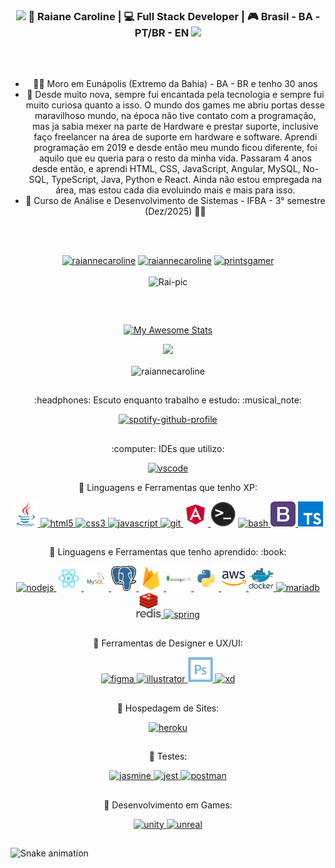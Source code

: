 
<div align="center">
<h3><img src="https://media.giphy.com/media/WUlplcMpOCEmTGBtBW/giphy.gif" width="30"> 🙎 Raiane Caroline | 💻 Full Stack Developer | 🎮 Brasil - BA - PT/BR - EN <img src="https://media.giphy.com/media/WUlplcMpOCEmTGBtBW/giphy.gif" width="30"></h3>
<br>
  
</div>

##

<div align="center">
 
   - 👩‍💻 Moro em Eunápolis (Extremo da Bahia) - BA - BR e tenho 30 anos
  - 🌟 Desde muito nova, sempre fui encantada pela tecnologia e sempre fui muito curiosa quanto a isso. O mundo dos games me abriu portas desse maravilhoso mundo, na época não tive contato com a programação, mas ja sabia mexer na parte de Hardware e prestar suporte, inclusive faço freelancer na área de suporte em hardware e software. Aprendi programação em 2019 e desde então meu mundo ficou diferente, foi aquilo que eu queria para o resto da minha vida. Passaram 4 anos desde então, e aprendi HTML, CSS, JavaScript, Angular, MySQL, No-SQL, TypeScript, Java, Python e React. Ainda não estou empregada na área, mas estou cada dia evoluindo mais e mais para isso.
  - 📖 Curso de Análise e Desenvolvimento de Sistemas - IFBA - 3° semestre (Dez/2025) :woman_student:
  
</div>

##

<br>

<p align="center">
<a href="https://twitter.com/raiannecaroline" target="blank"><img align="center" src="https://raw.githubusercontent.com/rahuldkjain/github-profile-readme-generator/master/src/images/icons/Social/twitter.svg" alt="raiannecaroline" height="30" width="40" /></a>
<a href="https://linkedin.com/in/raiannecaroline" target="blank"><img align="center" src="https://raw.githubusercontent.com/rahuldkjain/github-profile-readme-generator/master/src/images/icons/Social/linked-in-alt.svg" alt="raiannecaroline" height="30" width="40" /></a>
<a href="https://instagram.com/printsgamer" target="blank"><img align="center" src="https://raw.githubusercontent.com/rahuldkjain/github-profile-readme-generator/master/src/images/icons/Social/instagram.svg" alt="printsgamer" height="30" width="40" /></a>
  <br>
  <br>
  <img src="https://i.picasion.com/pic92/6ab712e0381f7b495b02990b52961d6f.gif" width="150" height="150" border="0" alt="Rai-pic" />
</p>


##

<br>

<div align="center">
  
[![My Awesome Stats](https://awesome-github-stats.azurewebsites.net/user-stats/Raiannecaroline?cardType=level-alternate&theme=radical)](https://git.io/awesome-stats-card)
  
<img height="180em" src="https://github-readme-stats.vercel.app/api/top-langs/?username=raiannecaroline&layout=compact&langs_count=6&theme=tokyonight"/>
  
<p><img align="center" src="https://github-readme-streak-stats.herokuapp.com/?user=raiannecaroline&theme=tokyonight" alt="raiannecaroline" /></p>

##   
  
</div>

<div align="center">

<p> :headphones: Escuto enquanto trabalho e estudo: :musical_note:</p>

[![spotify-github-profile](https://spotify-github-profile.vercel.app/api/view?uid=raianecaroline.st&cover_image=true&theme=natemoo-re&show_offline=false&bar_color=485556&bar_color_cover=false)](https://spotify-github-profile.vercel.app/api/view?uid=raianecaroline.st&redirect=true)

##

</div>

<p align="center">
  :computer: IDEs que utilizo:
</p>

<p align="center">
  
  <a href="https://code.visualstudio.com/">
      <img src="https://cdn.jsdelivr.net/gh/devicons/devicon/icons/vscode/vscode-original.svg" alt="vscode" width="40" height="40"/>
   </a>
   
</p>

<p align="center">
 🌱 Linguagens e Ferramentas que tenho XP:
</p>

 <p align="center">

  <a href="https://www.java.com" target="_blank" rel="noreferrer"> 
      <img src="https://raw.githubusercontent.com/devicons/devicon/master/icons/java/java-original.svg" alt="java" width="40" height="40"/> 
  </a>
   
   <a href="https://developer.mozilla.org/pt-BR/docs/Web/HTML">
      <img src="https://cdn.jsdelivr.net/gh/devicons/devicon/icons/html5/html5-plain.svg" alt="html5" width="40" height="40"/>
   </a>
   <a href="https://developer.mozilla.org/pt-BR/docs/Web/CSS">
      <img src="https://cdn.jsdelivr.net/gh/devicons/devicon/icons/css3/css3-plain.svg" alt="css3" width="40" height="40"/>
   </a>
   <a href="https://developer.mozilla.org/en-US/docs/Web/JavaScript">
      <img src="https://cdn.jsdelivr.net/gh/devicons/devicon/icons/javascript/javascript-original.svg" alt="javascript" width="40" height="40"/>
   </a>
   <a href="https://git-scm.com/">
      <img src="https://cdn.jsdelivr.net/gh/devicons/devicon/icons/git/git-original.svg" alt="git" width="40" height="40"/>
   </a>
   <a href="https://angular.io/">
       <img src="https://raw.githubusercontent.com/github/explore/80688e429a7d4ef2fca1e82350fe8e3517d3494d/topics/angular/angular.png" alt="Angular" width="40" height="40"/>
  </a>
  <a>
      <img src="https://raw.githubusercontent.com/github/explore/80688e429a7d4ef2fca1e82350fe8e3517d3494d/topics/terminal/terminal.png" width="40" height="40"/>
  </a>
  
  <a href="https://www.gnu.org/software/bash/" target="_blank" rel="noreferrer"> 
      <img src="https://www.vectorlogo.zone/logos/gnu_bash/gnu_bash-icon.svg" alt="bash" width="40" height="40"/> 
  </a>
  
  <a href="https://getbootstrap.com/">
      <img src="https://raw.githubusercontent.com/github/explore/80688e429a7d4ef2fca1e82350fe8e3517d3494d/topics/bootstrap/bootstrap.png" alt="Bootstrap" width="40" height="40"/>
 </a>
  
  <a href="https://www.typescriptlang.org/">
       <img src="https://raw.githubusercontent.com/github/explore/80688e429a7d4ef2fca1e82350fe8e3517d3494d/topics/typescript/typescript.png" alt="Typescript" width="40" height="40"/>
  </a>
  
</p>

##

<p align="center">
 🌱 Linguagens e Ferramentas que tenho aprendido: :book:
</p>

<p align="center">
  
 <a href="https://nodejs.org">
      <img src="https://cdn.jsdelivr.net/gh/devicons/devicon/icons/nodejs/nodejs-original.svg" alt="nodejs" width="40" height="40"/>
 </a>
  
  <a href="https://pt-br.reactjs.org/">
       <img src="https://raw.githubusercontent.com/github/explore/80688e429a7d4ef2fca1e82350fe8e3517d3494d/topics/react/react.png" alt="React" width="40" height="40"/>
  </a>  
  
  <a href="https://www.mysql.com/">
        <img src="https://raw.githubusercontent.com/github/explore/80688e429a7d4ef2fca1e82350fe8e3517d3494d/topics/mysql/mysql.png" alt="MySQL" width="40" height="40"/>
  </a>
  
  <a href="https://www.postgresql.org/">
        <img src="https://raw.githubusercontent.com/github/explore/80688e429a7d4ef2fca1e82350fe8e3517d3494d/topics/postgresql/postgresql.png" alt="PostegreSQL" width="40" height="40"/>
  </a>
  
  <a href="https://firebase.google.com/?gclid=CjwKCAjw5s6WBhA4EiwACGncZYBm3Wp-87aR2a2bYqFTHoV1FhCPbuFy3YM4vgpxlmyAFQrl4_pv5RoCJIAQAvD_BwE&gclsrc=aw.ds">
        <img src="https://raw.githubusercontent.com/github/explore/80688e429a7d4ef2fca1e82350fe8e3517d3494d/topics/firebase/firebase.png" width="40" height="40"/>
  </a>
  
  <a href="https://www.mongodb.com/cloud/atlas/lp/compare-mongodb-vs-postgresdb?utm_source=google&utm_campaign=gs_americas_brazil_search_nbnoncompetitor_atlas_desktop&utm_term=postgres&utm_medium=cpc_paid_search&utm_ad=e&utm_ad_campaign_id=12314592861&adgroup=117139493749&gclid=CjwKCAjw5s6WBhA4EiwACGncZSKpufy3-tzmZ8jL7EXSpebiidfyFNYh3pRqEHybm6A3hLyCM9QdoxoCR5EQAvD_BwE">
        <img src="https://raw.githubusercontent.com/github/explore/80688e429a7d4ef2fca1e82350fe8e3517d3494d/topics/mongodb/mongodb.png" alt="MongoDB" width="40" height="40"/>
  </a>  
  
  <a href="https://www.python.org/">
        <img src="https://raw.githubusercontent.com/github/explore/80688e429a7d4ef2fca1e82350fe8e3517d3494d/topics/python/python.png" width="40" height="40"/>
  </a>
  
  <a href="https://aws.amazon.com/pt/" target="_blank" rel="noreferrer">
        <img src="https://raw.githubusercontent.com/devicons/devicon/master/icons/amazonwebservices/amazonwebservices-original-wordmark.svg" alt="aws" width="40" height="40"/>
  </a>
  
  <a href="https://www.docker.com/" target="_blank" rel="noreferrer"> 
        <img src="https://raw.githubusercontent.com/devicons/devicon/master/icons/docker/docker-original-wordmark.svg" alt="docker" width="40" height="40"/> 
  </a>
  
  <a href="https://mariadb.org/" target="_blank" rel="noreferrer"> 
        <img src="https://www.vectorlogo.zone/logos/mariadb/mariadb-icon.svg" alt="mariadb" width="40" height="40"/> 
  </a>
  
  <a href="https://redis.io" target="_blank" rel="noreferrer"> 
        <img src="https://raw.githubusercontent.com/devicons/devicon/master/icons/redis/redis-original-wordmark.svg" alt="redis" width="40" height="40"/> 
  </a>
  
  <a href="https://spring.io/" target="_blank" rel="noreferrer"> 
        <img src="https://www.vectorlogo.zone/logos/springio/springio-icon.svg" alt="spring" width="40" height="40"/> 
  </a>
  
 </p>
 
 ##
 
 <p align="center">
 🌱 Ferramentas de Designer e UX/UI:
</p>

<p align="center">
  
  <a href="https://www.figma.com/" target="_blank" rel="noreferrer">
        <img src="https://www.vectorlogo.zone/logos/figma/figma-icon.svg" alt="figma" width="40" height="40"/> 
  </a>
  
  <a href="https://www.adobe.com/in/products/illustrator.html" target="_blank" rel="noreferrer"> 
        <img src="https://www.vectorlogo.zone/logos/adobe_illustrator/adobe_illustrator-icon.svg" alt="illustrator" width="40" height="40"/> 
  </a>
  
  <a href="https://www.photoshop.com/en" target="_blank" rel="noreferrer"> 
        <img src="https://raw.githubusercontent.com/devicons/devicon/master/icons/photoshop/photoshop-line.svg" alt="photoshop" width="40" height="40"/> 
  </a>
  
  <a href="https://www.adobe.com/products/xd.html" target="_blank" rel="noreferrer"> 
        <img src="https://cdn.worldvectorlogo.com/logos/adobe-xd.svg" alt="xd" width="40" height="40"/> 
  </a>
  
</p>

##

<p align="center">
 🌱 Hospedagem de Sites:
</p>

<p align="center">
  
 <a href="https://heroku.com" target="_blank" rel="noreferrer"> 
      <img src="https://www.vectorlogo.zone/logos/heroku/heroku-icon.svg" alt="heroku" width="40" height="40"/> 
 </a>
  
</p>

##

<p align="center">
 🌱 Testes:
</p>

<p align="center">
  
 <a href="https://jasmine.github.io/" target="_blank" rel="noreferrer"> 
      <img src="https://www.vectorlogo.zone/logos/jasmine/jasmine-icon.svg" alt="jasmine" width="40" height="40"/> 
 </a>
  
  <a href="https://jestjs.io" target="_blank" rel="noreferrer"> 
      <img src="https://www.vectorlogo.zone/logos/jestjsio/jestjsio-icon.svg" alt="jest" width="40" height="40"/> 
  </a>
  
  <a href="https://postman.com" target="_blank" rel="noreferrer"> 
      <img src="https://www.vectorlogo.zone/logos/getpostman/getpostman-icon.svg" alt="postman" width="40" height="40"/> 
  </a>
  
</p>

##

<p align="center">
 🌱 Desenvolvimento em Games:
</p>

<p align="center">
 
  <a href="https://unity.com/" target="_blank" rel="noreferrer"> 
      <img src="https://www.vectorlogo.zone/logos/unity3d/unity3d-icon.svg" alt="unity" width="40" height="40"/> 
  </a>
  
  <a href="https://unrealengine.com/" target="_blank" rel="noreferrer"> 
      <img src="https://raw.githubusercontent.com/kenangundogan/fontisto/036b7eca71aab1bef8e6a0518f7329f13ed62f6b/icons/svg/brand/unreal-engine.svg" alt="unreal" width="40" height="40"/> 
  </a>
  
</p>

##
 
![Snake animation](https://github.com/Raiannecaroline/Raiannecaroline/blob/output/github-contribution-grid-snake.svg)



<!--
**Raiannecaroline/Raiannecaroline** is a ✨ _special_ ✨ repository because its `README.md` (this file) appears on your GitHub profile.

Here are some ideas to get you started:

- 🔭 I’m currently working on ...
- 🌱 I’m currently learning ...
- 👯 I’m looking to collaborate on ...
- 🤔 I’m looking for help with ...
- 💬 Ask me about ...
- 📫 How to reach me: ...
- 😄 Pronouns: ...
- ⚡ Fun fact: ...
-->
